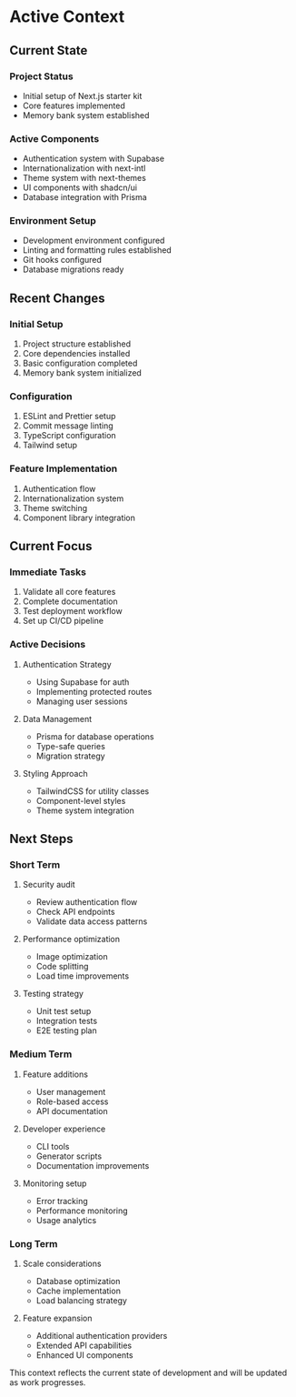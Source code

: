 # Active Context

## Current State

### Project Status
- Initial setup of Next.js starter kit
- Core features implemented
- Memory bank system established

### Active Components
- Authentication system with Supabase
- Internationalization with next-intl
- Theme system with next-themes
- UI components with shadcn/ui
- Database integration with Prisma

### Environment Setup
- Development environment configured
- Linting and formatting rules established
- Git hooks configured
- Database migrations ready

## Recent Changes

### Initial Setup
1. Project structure established
2. Core dependencies installed
3. Basic configuration completed
4. Memory bank system initialized

### Configuration
1. ESLint and Prettier setup
2. Commit message linting
3. TypeScript configuration
4. Tailwind setup

### Feature Implementation
1. Authentication flow
2. Internationalization system
3. Theme switching
4. Component library integration

## Current Focus

### Immediate Tasks
1. Validate all core features
2. Complete documentation
3. Test deployment workflow
4. Set up CI/CD pipeline

### Active Decisions
1. Authentication Strategy
   - Using Supabase for auth
   - Implementing protected routes
   - Managing user sessions

2. Data Management
   - Prisma for database operations
   - Type-safe queries
   - Migration strategy

3. Styling Approach
   - TailwindCSS for utility classes
   - Component-level styles
   - Theme system integration

## Next Steps

### Short Term
1. Security audit
   - Review authentication flow
   - Check API endpoints
   - Validate data access patterns

2. Performance optimization
   - Image optimization
   - Code splitting
   - Load time improvements

3. Testing strategy
   - Unit test setup
   - Integration tests
   - E2E testing plan

### Medium Term
1. Feature additions
   - User management
   - Role-based access
   - API documentation

2. Developer experience
   - CLI tools
   - Generator scripts
   - Documentation improvements

3. Monitoring setup
   - Error tracking
   - Performance monitoring
   - Usage analytics

### Long Term
1. Scale considerations
   - Database optimization
   - Cache implementation
   - Load balancing strategy

2. Feature expansion
   - Additional authentication providers
   - Extended API capabilities
   - Enhanced UI components

This context reflects the current state of development and will be updated as work progresses.